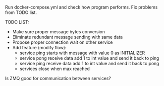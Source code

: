 Run docker-compose.yml and check how program performs. Fix problems from TODO list. 

TODO LIST:

- Make sure proper message bytes conversion
- Eliminate redundant message sending with same data
- Propose proper connection wait on other service
- Add feature (modify flow):
    - service ping starts with message with value 0 as INITIALIZER
    - service pong receive data add 1 to int value and send it back to ping 
    - service ping receive data add 1 to int value and send it back to pong
    - services close when max reached


Is ZMQ good for communication between services?